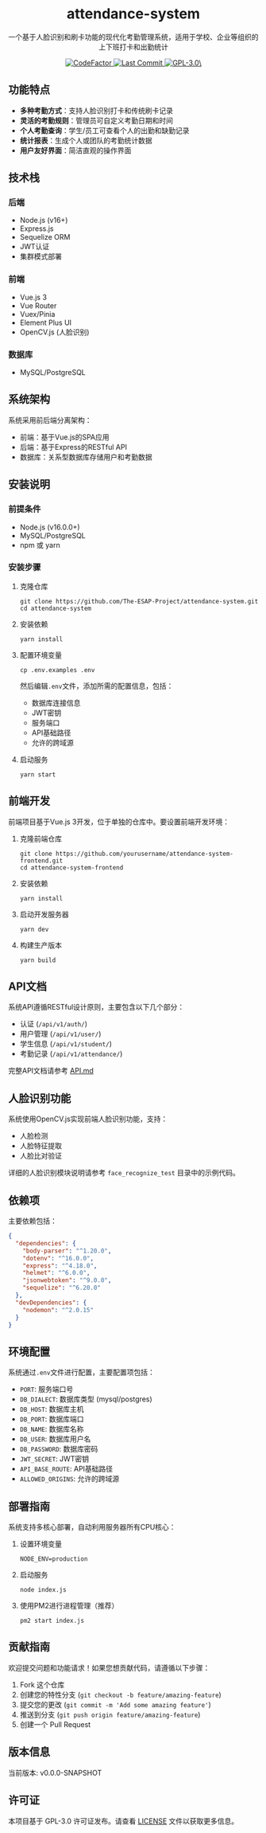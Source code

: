 <h1 align="center">
  attendance-system
</h1>

<p align="center">
  一个基于人脸识别和刷卡功能的现代化考勤管理系统，适用于学校、企业等组织的上下班打卡和出勤统计
</p>

<p align="center">
  <a href="https://www.codefactor.io/repository/github/the-esap-project/attendance-system">
    <img src="https://www.codefactor.io/repository/github/the-esap-project/attendance-system/badge" alt="CodeFactor" />
  </a>

  <a href="https://github.com/The-ESAP-Project/attendance-system/activity">
    <img src="https://img.shields.io/github/last-commit/The-ESAP-Project/attendance-system/master" alt="Last Commit"/>
  </a>

  <a href="./LICENSE">
    <img src="https://img.shields.io/github/license/The-ESAP-Project/attendance-system" alt="GPL-3.0\"/>
  </a>
</p>

## 功能特点

- **多种考勤方式**：支持人脸识别打卡和传统刷卡记录
- **灵活的考勤规则**：管理员可自定义考勤日期和时间
- **个人考勤查询**：学生/员工可查看个人的出勤和缺勤记录
- **统计报表**：生成个人或团队的考勤统计数据
- **用户友好界面**：简洁直观的操作界面

## 技术栈

### 后端

- Node.js (v16+)
- Express.js 
- Sequelize ORM
- JWT认证
- 集群模式部署

### 前端

- Vue.js 3
- Vue Router
- Vuex/Pinia
- Element Plus UI
- OpenCV.js (人脸识别)

### 数据库

- MySQL/PostgreSQL

## 系统架构

系统采用前后端分离架构：

- 前端：基于Vue.js的SPA应用
- 后端：基于Express的RESTful API
- 数据库：关系型数据库存储用户和考勤数据

## 安装说明

### 前提条件

- Node.js (v16.0.0+)
- MySQL/PostgreSQL
- npm 或 yarn

### 安装步骤

1. 克隆仓库
   ```
   git clone https://github.com/The-ESAP-Project/attendance-system.git
   cd attendance-system
   ```

2. 安装依赖
   ```
   yarn install
   ```

3. 配置环境变量
   ```
   cp .env.examples .env
   ```
   然后编辑`.env`文件，添加所需的配置信息，包括：
   - 数据库连接信息
   - JWT密钥
   - 服务端口
   - API基础路径
   - 允许的跨域源

4. 启动服务
   ```
   yarn start
   ```

## 前端开发

前端项目基于Vue.js 3开发，位于单独的仓库中。要设置前端开发环境：

1. 克隆前端仓库
   ```
   git clone https://github.com/yourusername/attendance-system-frontend.git
   cd attendance-system-frontend
   ```

2. 安装依赖
   ```
   yarn install
   ```

3. 启动开发服务器
   ```
   yarn dev
   ```

4. 构建生产版本
   ```
   yarn build
   ```

## API文档

系统API遵循RESTful设计原则，主要包含以下几个部分：

- 认证 (`/api/v1/auth/`)
- 用户管理 (`/api/v1/user/`)
- 学生信息 (`/api/v1/student/`)
- 考勤记录 (`/api/v1/attendance/`)

完整API文档请参考 [API.md](./API.md)

## 人脸识别功能

系统使用OpenCV.js实现前端人脸识别功能，支持：

- 人脸检测
- 人脸特征提取
- 人脸比对验证

详细的人脸识别模块说明请参考 `face_recognize_test` 目录中的示例代码。

## 依赖项

主要依赖包括：

```json
{
  "dependencies": {
    "body-parser": "^1.20.0",
    "dotenv": "^16.0.0",
    "express": "^4.18.0",
    "helmet": "^6.0.0",
    "jsonwebtoken": "^9.0.0",
    "sequelize": "^6.20.0"
  },
  "devDependencies": {
    "nodemon": "^2.0.15"
  }
}
```

## 环境配置

系统通过`.env`文件进行配置，主要配置项包括：

- `PORT`: 服务端口号
- `DB_DIALECT`: 数据库类型 (mysql/postgres)
- `DB_HOST`: 数据库主机
- `DB_PORT`: 数据库端口
- `DB_NAME`: 数据库名称
- `DB_USER`: 数据库用户名
- `DB_PASSWORD`: 数据库密码
- `JWT_SECRET`: JWT密钥
- `API_BASE_ROUTE`: API基础路径
- `ALLOWED_ORIGINS`: 允许的跨域源

## 部署指南

系统支持多核心部署，自动利用服务器所有CPU核心：

1. 设置环境变量
   ```
   NODE_ENV=production
   ```

2. 启动服务
   ```
   node index.js
   ```

3. 使用PM2进行进程管理（推荐）
   ```
   pm2 start index.js
   ```

## 贡献指南

欢迎提交问题和功能请求！如果您想贡献代码，请遵循以下步骤：

1. Fork 这个仓库
2. 创建您的特性分支 (`git checkout -b feature/amazing-feature`)
3. 提交您的更改 (`git commit -m 'Add some amazing feature'`)
4. 推送到分支 (`git push origin feature/amazing-feature`)
5. 创建一个 Pull Request

## 版本信息

当前版本: v0.0.0-SNAPSHOT

## 许可证

本项目基于 GPL-3.0 许可证发布。请查看 [LICENSE](./LICENSE) 文件以获取更多信息。
